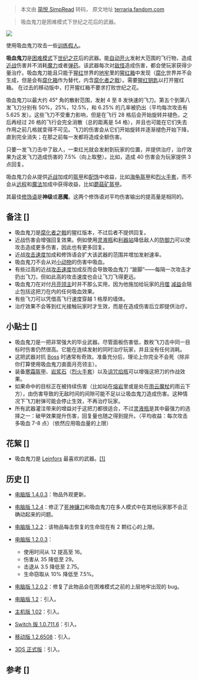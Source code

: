 > 本文由 [简悦 SimpRead](http://ksria.com/simpread/) 转码， 原文地址 [terraria.fandom.com](https://terraria.fandom.com/zh/wiki/%E5%90%B8%E8%A1%80%E9%AC%BC%E5%88%80)

> 吸血鬼刀是困难模式下世纪之花后的武器。

[![](https://static.wikia.nocookie.net/terraria_gamepedia/images/9/93/Vampire_Knives_%28demo%29.gif/revision/latest/scale-to-width-down/468?cb=20210126030058&format=original)](https://static.wikia.nocookie.net/terraria_gamepedia/images/9/93/Vampire_Knives_%28demo%29.gif/revision/latest?cb=20210126030058&format=original)

使用吸血鬼刀攻击一些[训练假人](https://terraria.fandom.com/zh/wiki/%E8%AE%AD%E7%BB%83%E5%81%87%E4%BA%BA "训练假人")。

**吸血鬼刀**是[困难模式](https://terraria.fandom.com/zh/wiki/%E5%9B%B0%E9%9A%BE%E6%A8%A1%E5%BC%8F "困难模式")下[世纪之花](https://terraria.fandom.com/zh/wiki/%E4%B8%96%E7%BA%AA%E4%B9%8B%E8%8A%B1 "世纪之花")后的武器。能[自动开火](https://terraria.fandom.com/zh/wiki/%E8%87%AA%E5%8A%A8%E5%BC%80%E7%81%AB "自动开火")发射大范围的飞行物，造成[近战](https://terraria.fandom.com/zh/wiki/%E8%BF%91%E6%88%98 "近战")伤害并不消耗[魔力](https://terraria.fandom.com/zh/wiki/%E9%AD%94%E5%8A%9B "魔力")或者[弹药](https://terraria.fandom.com/zh/wiki/%E5%BC%B9%E8%8D%AF "弹药")。该武器每次对[敌怪](https://terraria.fandom.com/zh/wiki/%E6%95%8C%E6%80%AA "敌怪")造成伤害，都会使玩家获得少量治疗。吸血鬼刀能且只能于[猩红](https://terraria.fandom.com/zh/wiki/%E7%8C%A9%E7%BA%A2 "猩红")世界的[地牢](https://terraria.fandom.com/zh/wiki/%E5%9C%B0%E7%89%A2 "地牢")里的[猩红箱](https://terraria.fandom.com/zh/wiki/%E7%8C%A9%E7%BA%A2%E7%AE%B1 "猩红箱")中发现（[腐化](https://terraria.fandom.com/zh/wiki/%E8%85%90%E5%8C%96 "腐化")世界并不会生成，但是会有[腐化箱](https://terraria.fandom.com/zh/wiki/%E8%85%90%E5%8C%96%E7%AE%B1 "腐化箱")作为替代，内含[腐化者之戟](https://terraria.fandom.com/zh/wiki/%E8%85%90%E5%8C%96%E8%80%85%E4%B9%8B%E6%88%9F "腐化者之戟")）。需要[猩红钥匙](https://terraria.fandom.com/zh/wiki/%E7%8C%A9%E7%BA%A2%E9%92%A5%E5%8C%99 "猩红钥匙")以打开猩红箱。 在过去的移动版中，打开猩红箱不要求打败世纪之花。

吸血鬼刀以最大约 45° 角的散射范围，发射 4 至 8 发快速的飞刀。第五个到第八发飞刀分别有 50%，25%，12.5%，和 6.25% 的几率被扔出（平均每次攻击有 5.625 发）。这些飞刀不受重力影响，但是在飞行 28 格后会开始旋转并褪色，之后再经过 26 格的飞行会完全消散（总的距离是 54 格），并且也可能在它们失去作用之前几格就变得不可见。飞刀的伤害会从它们开始旋转并逐渐褪色开始下降，直到完全消失；在那之前每一发都将造成全额伤害。

只要一发飞刀击中了敌人，一束红光就会发射到玩家的位置，并提供治疗，治疗效果为这发飞刀造成伤害的 7.5%（向上取整）。比如，造成 40 伤害会为玩家提供 3 点回复。

吸血鬼刀会从提供[近战](https://terraria.fandom.com/zh/wiki/%E8%BF%91%E6%88%98 "近战")加成的[盔甲](https://terraria.fandom.com/zh/wiki/%E7%9B%94%E7%94%B2 "盔甲")和[配饰](https://terraria.fandom.com/zh/wiki/%E9%85%8D%E9%A5%B0 "配饰")中收益，比如[海龟盔甲](https://terraria.fandom.com/zh/wiki/%E6%B5%B7%E9%BE%9F%E7%9B%94%E7%94%B2 "海龟盔甲")和[烈火手套](https://terraria.fandom.com/zh/wiki/%E7%83%88%E7%81%AB%E6%89%8B%E5%A5%97 "烈火手套")，而不会从[远程](https://terraria.fandom.com/zh/wiki/%E8%BF%9C%E7%A8%8B "远程")和[魔法](https://terraria.fandom.com/zh/wiki/%E9%AD%94%E6%B3%95 "魔法")加成中获得收益，比如[蘑菇矿盔甲](https://terraria.fandom.com/zh/wiki/%E8%98%91%E8%8F%87%E7%9F%BF%E7%9B%94%E7%94%B2 "蘑菇矿盔甲")。

其最佳[修饰语](https://terraria.fandom.com/zh/wiki/%E4%BF%AE%E9%A5%B0%E8%AF%AD "修饰语")是**神级**或**恶魔**。这两个修饰语对平均伤害输出的提高量是相同的。

备注 []
-----

*   吸血鬼刀是[腐化者之戟](https://terraria.fandom.com/zh/wiki/%E8%85%90%E5%8C%96%E8%80%85%E4%B9%8B%E6%88%9F "腐化者之戟")的猩红版本，不过后者不提供回复。
*   近战伤害会增强回复效果。例如使用[灵液瓶](https://terraria.fandom.com/zh/wiki/%E7%81%B5%E6%B6%B2%E7%93%B6 "灵液瓶")和[利器站](https://terraria.fandom.com/zh/wiki/%E5%88%A9%E5%99%A8%E7%AB%99 "利器站")降低敌人的[防御力](https://terraria.fandom.com/zh/wiki/%E9%98%B2%E5%BE%A1%E5%8A%9B "防御力")可以使攻击造成更多伤害，因此也有更多回复。
*   近战[攻击速度](https://terraria.fandom.com/zh/wiki/%E6%94%BB%E5%87%BB%E9%80%9F%E5%BA%A6 "攻击速度")加成和修饰语会扩大该武器的范围并增加发射速率。
*   吸血鬼刀不会从对[小动物](https://terraria.fandom.com/zh/wiki/%E5%B0%8F%E5%8A%A8%E7%89%A9 "小动物")的伤害中吸血。
*   有些过高的近战[攻击速度](https://terraria.fandom.com/zh/wiki/%E6%94%BB%E5%87%BB%E9%80%9F%E5%BA%A6 "攻击速度")加成反而会导致吸血鬼刀 “跛脚”——每隔一次攻击才扔出飞刀，但如此高的攻击速度也会让飞刀飞得更远。
*   吸血鬼刀在对付[月亮领主](https://terraria.fandom.com/zh/wiki/%E6%9C%88%E4%BA%AE%E9%A2%86%E4%B8%BB "月亮领主")时并不那么实用，因为他施加给玩家的[月噬](https://terraria.fandom.com/zh/wiki/%E6%9C%88%E5%99%AC "月噬") [减益](https://terraria.fandom.com/zh/wiki/%E5%87%8F%E7%9B%8A "减益")会阻止包括这把刀在内的任何吸血效果。
*   有些飞刀可以凭借高飞行速度穿越 1 格厚的墙体。
*   治疗效果不会等到红光接触玩家时才生效，而是在造成伤害后立即提供治疗。

小贴士 []
------

*   吸血鬼刀是一把非常强大的毕业武器。尽管面板伤害低，数枚飞刀击中同一目标时伤害仍然很高。它能在连续发射的同时治疗玩家，并且没有任何消耗。
*   这把武器对抗 [Boss](https://terraria.fandom.com/zh/wiki/Boss "Boss") 时通常有奇效。准备充分后，理论上你完全不会死（除非你打算使用吸血鬼刀直面月亮领主）。
*   装备[寒霜盔甲](https://terraria.fandom.com/zh/wiki/%E5%AF%92%E9%9C%9C%E7%9B%94%E7%94%B2 "寒霜盔甲")、[岩浆石](https://terraria.fandom.com/zh/wiki/%E5%B2%A9%E6%B5%86%E7%9F%B3 "岩浆石")（[烈火手套](https://terraria.fandom.com/zh/wiki/%E7%83%88%E7%81%AB%E6%89%8B%E5%A5%97 "烈火手套")）以及[诅咒焰瓶](https://terraria.fandom.com/zh/wiki/%E8%AF%85%E5%92%92%E7%84%B0%E7%93%B6 "诅咒焰瓶")可以增强这把刀的作战效果。
*   如果命中的目标正在被持续伤害（比如站在[熔岩](https://terraria.fandom.com/zh/wiki/%E7%86%94%E5%B2%A9 "熔岩")里或是处在[雨云魔杖](https://terraria.fandom.com/zh/wiki/%E9%9B%A8%E4%BA%91%E9%AD%94%E6%9D%96 "雨云魔杖")的雨云下方），由伤害导致的无敌时间的间隙可能不足以让吸血鬼刀造成伤害。这种情况下飞刀射弹可能会停止生效，不再治疗玩家。
*   所有武器灌注带来的增益对于这把刀都很适合，不过[灵液瓶](https://terraria.fandom.com/zh/wiki/%E7%81%B5%E6%B6%B2%E7%93%B6 "灵液瓶")是其中最强力的选择之一：破甲效果提升伤害，回复量也随之得到提升。（平均收益：每次攻击多吸血 7-8 点）（依然应用吸血量的上限）

花絮 []
-----

*   吸血鬼刀是 [Leinfors](https://terraria.fandom.com/zh/wiki/Leinfors "Leinfors") 最喜欢的武器。[[1]](#cite_note-1)

历史 []
-----

*   [电脑版 1.4.0.3](https://terraria.fandom.com/zh/wiki/%E7%94%B5%E8%84%91%E7%89%88_1.4.0.3 "电脑版 1.4.0.3")：物品外观更新。

*   [电脑版 1.2.4](https://terraria.fandom.com/zh/wiki/%E7%94%B5%E8%84%91%E7%89%88_1.2.4 "电脑版 1.2.4")：修正了[死神镰刀](https://terraria.fandom.com/zh/wiki/%E6%AD%BB%E7%A5%9E%E9%95%B0%E5%88%80 "死神镰刀")和吸血鬼刀在多人模式中在其他玩家那不会正确动起来的问题。

*   [电脑版 1.2.2](https://terraria.fandom.com/zh/wiki/%E7%94%B5%E8%84%91%E7%89%88_1.2.2 "电脑版 1.2.2")：该物品每击恢复的生命现在有 2 颗红心的上限。

*   [电脑版 1.2.0.3](https://terraria.fandom.com/zh/wiki/%E7%94%B5%E8%84%91%E7%89%88_1.2.0.3 "电脑版 1.2.0.3")：
    *   使用时间从 12 提高至 16。
    *   伤害从 35 降低至 29。
    *   击退从 3.5 降低至 2.75。
    *   生命窃取从 10% 降低至 7.5%。

*   [电脑版 1.2.0.2](https://terraria.fandom.com/zh/wiki/%E7%94%B5%E8%84%91%E7%89%88_1.2.0.2 "电脑版 1.2.0.2")：修复了此物品会在困难模式之前的上层地牢出现的 bug。

*   [电脑版 1.2](https://terraria.fandom.com/zh/wiki/%E7%94%B5%E8%84%91%E7%89%88_1.2 "电脑版 1.2")：引入。

*   [主机版 1.02](https://terraria.fandom.com/zh/wiki/%E4%B8%BB%E6%9C%BA%E7%89%88_1.02 "主机版 1.02")：引入。

*   [Switch 版 1.0.711.6](https://terraria.fandom.com/zh/wiki/Switch%E7%89%88_1.0.711.6 "Switch版 1.0.711.6")：引入。

*   [移动版 1.2.6508](https://terraria.fandom.com/zh/wiki/%E7%A7%BB%E5%8A%A8%E7%89%88_1.2.6508 "移动版 1.2.6508")：引入。

*   [3DS 正式版](https://terraria.fandom.com/zh/wiki/3DS%E6%AD%A3%E5%BC%8F%E7%89%88 "3DS正式版")：引入。

参考 []
-----